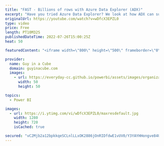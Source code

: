 ```yaml
---
title: "FAST - Billions of rows with Azure Data Explorer (ADX)"
excerpt: "Have you tried Azure Data Explorer? We look at how ADX can support large amounts of data and query at blazing fast speeds. it truly is BANANAS! And you can try it for FREE!  Connect with Tzvia: https://www.linkedin.com/in/tzvia/ https://twitter.com/tzvia  What is Azure Data Explorer? https://docs.microsoft.com/azure/data-explorer/data-explorer-overview"
originalUrl: https://youtube.com/watch?v=wDfcX3EPZL0
type: video
price: Free
length: PT10M32S
publishedDateTime: 2022-07-26T15:00:25Z
heat: 50

featuredContent: "<iframe width=\"800\" height=\"500\" frameborder=\"0\" src=\"https://www.youtube.com/embed/wDfcX3EPZL0\" allow=\"accelerometer; autoplay; encrypted-media; gyroscope; picture-in-picture\" allowfullscreen></iframe>"

provider:
  name: Guy in a Cube
  domain: guyinacube.com
  images:
    - url: https://everyday-cc.github.io/powerbi/assets/images/organizations/guyinacube.com-50x50.jpg
      width: 50
      height: 50

topics:
  - Power BI

images:
  - url: https://i.ytimg.com/vi/wDfcX3EPZL0/maxresdefault.jpg
    width: 1280
    height: 720
    isCached: true

secured: "vC2Mjb2a12bpkkqeSCLnlLLxOK2886jOnRIDfdwE1vUV0/Y3YAYHHongve84UDzaZY0Wy0Qwy11RG2Y4tNWHJne/+mueTGJ8EXaoh0kqxY39rZnn2lgMqdgSG6SFOnvUqxn8WrV3GaqLz/50VQeDZQoPJMcRnbcuZ7xxy1zFNsfgWU3x1wMqD4s005PFysGk0u4/p2e0xFtK+aMzohyRq/sbIaRphHRVqVUFb2URru11LiGkwrKuqiauNj73Jud758uDs3No8jid5JqbD2SDFPqqAvD2/unlnvk9g7g53k50cWvYWVASF/1Ln+atw7XCxdD23g2oTT8FG7bISmtBrhWpH4G47qVONpUcNbiXfd8Z0S4PpKNbdI/kqieBmN1qXjXiE9KlT5zlRrMGbJxpivQb4RMQVHXS3CEhSVkTcSo=;RsuJ0ahd34Tv0yFi0Ht+lg=="
---
```


